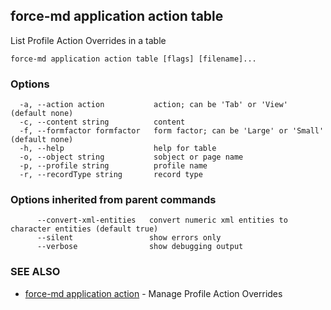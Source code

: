 ## force-md application action table

List Profile Action Overrides in a table

```
force-md application action table [flags] [filename]...
```

### Options

```
  -a, --action action           action; can be 'Tab' or 'View' (default none)
  -c, --content string          content
  -f, --formfactor formfactor   form factor; can be 'Large' or 'Small' (default none)
  -h, --help                    help for table
  -o, --object string           sobject or page name
  -p, --profile string          profile name
  -r, --recordType string       record type
```

### Options inherited from parent commands

```
      --convert-xml-entities   convert numeric xml entities to character entities (default true)
      --silent                 show errors only
      --verbose                show debugging output
```

### SEE ALSO

* [force-md application action](force-md_application_action.md)	 - Manage Profile Action Overrides 

